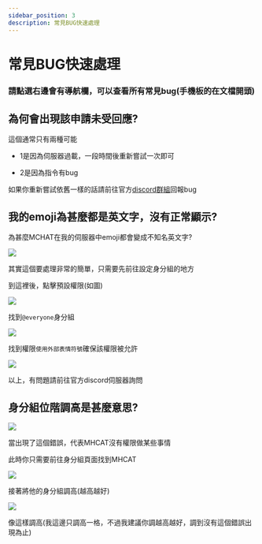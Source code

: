 ```yaml
---
sidebar_position: 3
description: 常見BUG快速處理
---
```


# 常見BUG快速處理

<head>
  <title>常見BUG快速處理</title>
</head>

### 請點選右邊會有導航欄，可以查看所有常見bug(手機板的在文檔開頭)

## 為何會出現該申請未受回應?

這個通常只有兩種可能

* 1是因為伺服器過載，一段時間後重新嘗試一次即可

* 2是因為指令有bug

如果你重新嘗試依舊一樣的話請前往官方[discord群組](https://discord.gg/7g7VE2Sqna)回報bug

## 我的emoji為甚麼都是英文字，沒有正常顯示?

為甚麼MCHAT在我的伺服器中emoji都會變成不知名英文字?

![](https://media.discordapp.net/attachments/991337796960784424/1067124948717535354/image.png?width=612&height=239)

其實這個要處理非常的簡單，只需要先前往設定身分組的地方

到這裡後，點擊預設權限(如圖)

![](https://media.discordapp.net/attachments/991337796960784424/1067125644661620807/image.png?width=887&height=446)

找到`@everyone`身分組

![](https://media.discordapp.net/attachments/991337796960784424/1067125986036031568/image.png?width=428&height=187)

找到權限`使用外部表情符號`確保該權限被允許

![](https://media.discordapp.net/attachments/991337796960784424/1067126325346832506/image.png?width=433&height=102)

以上，有問題請前往官方discord伺服器詢問

## 身分組位階調高是甚麼意思?

![](https://media.discordapp.net/attachments/1061295027260751902/1061295027474673794/IMG_5866.png?width=793&height=241)

 當出現了這個錯誤，代表MHCAT沒有權限做某些事情

 此時你只需要前往身分組頁面找到MHCAT

 ![](https://media.discordapp.net/attachments/991337796960784424/1067130113252151397/image.png?width=727&height=217)

 接著將他的身分組調高(越高越好)

 ![](https://media.discordapp.net/attachments/991337796960784424/1067130414621266001/image.png?width=629&height=194)

 像這樣調高(我這邊只調高一格，不過我建議你調越高越好，調到沒有這個錯誤出現為止)
